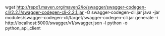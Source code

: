 wget http://repo1.maven.org/maven2/io/swagger/swagger-codegen-cli/2.2.1/swagger-codegen-cli-2.2.1.jar -O swagger-codegen-cli.jar
java -jar modules/swagger-codegen-cli/target/swagger-codegen-cli.jar generate -i http://localhost:5000/swagger/v1/swagger.json -l python -o python_api_client